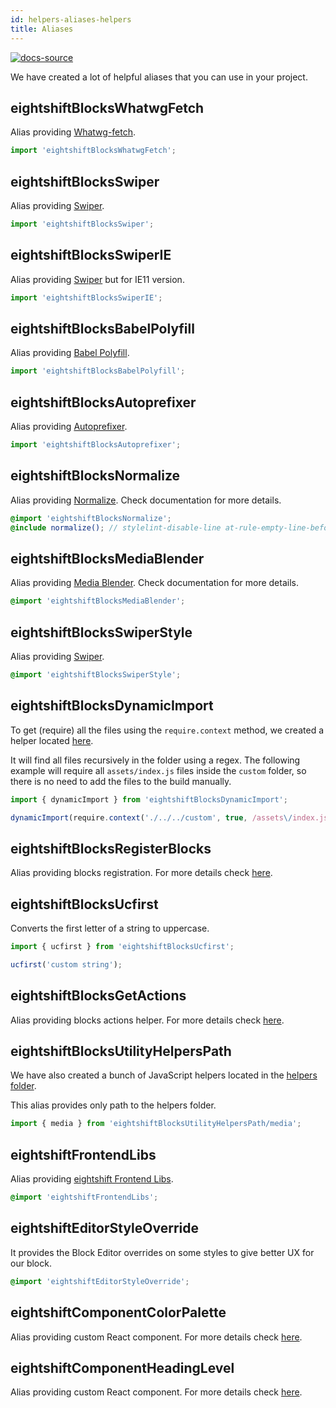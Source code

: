 ```yaml
---
id: helpers-aliases-helpers
title: Aliases
---
```


[![docs-source](https://img.shields.io/badge/source-eigthshift--frontend--libs-yellow?style=for-the-badge&logo=javascript&labelColor=2a2a2a)](https://github.com/infinum/eightshift-frontend-libs/tree/v2.0.0/scripts)

We have created a lot of helpful aliases that you can use in your project.

## eightshiftBlocksWhatwgFetch

Alias providing [Whatwg-fetch](https://www.npmjs.com/package/whatwg-fetch).

```js
import 'eightshiftBlocksWhatwgFetch';
```

## eightshiftBlocksSwiper

Alias providing [Swiper](https://www.npmjs.com/package/swiper).

```js
import 'eightshiftBlocksSwiper';
```

## eightshiftBlocksSwiperIE

Alias providing [Swiper](https://www.npmjs.com/package/swiper) but for IE11 version.

```js
import 'eightshiftBlocksSwiperIE';
```

## eightshiftBlocksBabelPolyfill

Alias providing [Babel Polyfill](https://babeljs.io/docs/en/babel-polyfill).

```js
import 'eightshiftBlocksBabelPolyfill';
```

## eightshiftBlocksAutoprefixer

Alias providing [Autoprefixer](https://github.com/postcss/autoprefixer).

```js
import 'eightshiftBlocksAutoprefixer';
```

## eightshiftBlocksNormalize

Alias providing [Normalize](https://www.npmjs.com/package/normalize-scss). Check documentation for more details.

```scss
@import 'eightshiftBlocksNormalize';
@include normalize(); // stylelint-disable-line at-rule-empty-line-before
```

## eightshiftBlocksMediaBlender

Alias providing [Media Blender](https://github.com/infinum/media-blender). Check documentation for more details.

```scss
@import 'eightshiftBlocksMediaBlender';
```

## eightshiftBlocksSwiperStyle

Alias providing [Swiper](https://www.npmjs.com/package/swiper).

```scss
@import 'eightshiftBlocksSwiperStyle';
```

## eightshiftBlocksDynamicImport

To get (require) all the files using the `require.context` method, we created a helper located [here](https://github.com/infinum/eightshift-frontend-libs/tree/v2.0.0/scripts/helpers/dynamic-import.js).

It will find all files recursively in the folder using a regex. The following example will require all `assets/index.js` files inside the `custom` folder, so there is no need to add the files to the build manually.

```js
import { dynamicImport } from 'eightshiftBlocksDynamicImport';

dynamicImport(require.context('./../../custom', true, /assets\/index.js$/));
```

## eightshiftBlocksRegisterBlocks

Alias providing blocks registration. For more details check [here](/docs/legacy/v4/guides/blocks-registration).

## eightshiftBlocksUcfirst

Converts the first letter of a string to uppercase.

```js
import { ucfirst } from 'eightshiftBlocksUcfirst';

ucfirst('custom string');
```

## eightshiftBlocksGetActions

Alias providing blocks actions helper. For more details check [here](/docs/legacy/v4/guides/blocks-get-actions-helper).

## eightshiftBlocksUtilityHelpersPath

We have also created a bunch of JavaScript helpers located in the [helpers folder](https://github.com/infinum/eightshift-frontend-libs/tree/v2.0.0/scripts/helpers).

This alias provides only path to the helpers folder.

```js
import { media } from 'eightshiftBlocksUtilityHelpersPath/media';
```

## eightshiftFrontendLibs

Alias providing [eightshift Frontend Libs](https://infinum.github.io/eightshift-frontend-libs/sassdocs/).

```scss
@import 'eightshiftFrontendLibs';
```

## eightshiftEditorStyleOverride

It provides the Block Editor overrides on some styles to give better UX for our block.

```scss
@import 'eightshiftEditorStyleOverride';
```


## eightshiftComponentColorPalette

Alias providing custom React component. For more details check [here](components-color-palette.md).

## eightshiftComponentHeadingLevel

Alias providing custom React component. For more details check [here](components-heading-level.md).
